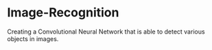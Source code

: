 # Image-Recognition
Creating a Convolutional Neural Network that is able to detect various objects in images.
